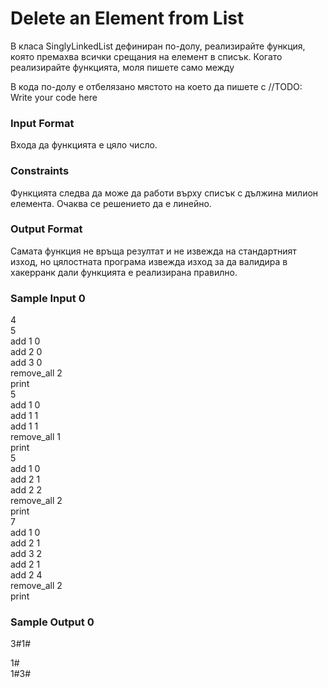 # Delete an Element from List

В класа SinglyLinkedList дефиниран по-долу, реализирайте функция, която премахва всички срещания на елемент в списък. Когато реализирайте функцията, моля пишете само между

В кода по-долу е отбелязано мястото на което да пишете с //TODO: Write your code here

### Input Format

Входа да функцията е цяло число.

### Constraints

Функцията следва да може да работи върху списък с дължина милион елемента. Очаква се решението да е линейно.

### Output Format

Самата функция не връща резултат и не извежда на стандартният изход, но цялостната програма извежда изход за да валидира в хакерранк дали функцията е реализирана правилно.

### Sample Input 0

4 <br>
5 <br>
add 1 0 <br>
add 2 0 <br>
add 3 0 <br>
remove_all 2 <br>
print <br>
5 <br>
add 1 0 <br>
add 1 1 <br>
add 1 1 <br>
remove_all 1 <br>
print <br>
5 <br>
add 1 0 <br>
add 2 1 <br>
add 2 2 <br>
remove_all 2 <br>
print <br>
7 <br>
add 1 0 <br>
add 2 1 <br>
add 3 2 <br>
add 2 1 <br>
add 2 4 <br>
remove_all 2 <br>
print

### Sample Output 0

3#1# <br>

1# <br>
1#3#
